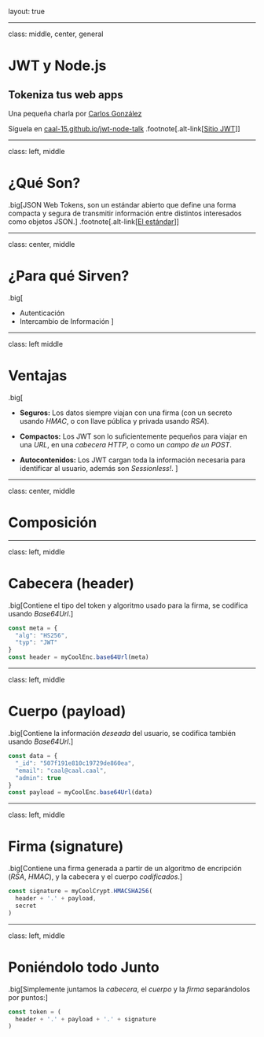 layout: true

---
class: middle, center, general
# JWT y Node.js
## Tokeniza tus web apps
Una pequeña charla por [Carlos González](http://caal-15.github.io)

Síguela en [caal-15.github.io/jwt-node-talk](http://caal-15.github.io/jwt-node-talk)
.footnote[.alt-link[[Sitio JWT](https://jwt.io/)]]

---
class: left, middle

# ¿Qué Son?

.big[JSON Web Tokens, son un estándar abierto que define una forma compacta y segura
de transmitir información entre distintos interesados como objetos JSON.]
.footnote[.alt-link[[El estándar](https://tools.ietf.org/html/rfc7519)]]

---
class: center, middle

# ¿Para qué Sirven?

.big[
* Autenticación
* Intercambio de Información
]

---
class: left middle

# Ventajas

.big[
* __Seguros:__  Los datos siempre viajan con una firma (con un secreto
  usando _HMAC_, o con llave pública y privada usando _RSA_).

* __Compactos:__ Los JWT son lo suficientemente pequeños para viajar en una
  _URL_, en una _cabecera HTTP_, o como un _campo de un POST_.

* __Autocontenidos:__ Los JWT cargan toda la información necesaria para
  identificar al usuario, además son _Sessionless!_.
]

---
class: center, middle

# Composición

---
class: left, middle

# Cabecera (header)

.big[Contiene el tipo del token y algoritmo usado para la firma, se codifica
usando _Base64Url_.]

```javascript
const meta = {
  "alg": "HS256",
  "typ": "JWT"
}
const header = myCoolEnc.base64Url(meta)
```

---
class: left, middle

# Cuerpo (payload)

.big[Contiene la información _deseada_ del usuario, se codifica también usando
_Base64Url_.]

```javascript
const data = {
  "_id": "507f191e810c19729de860ea",
  "email": "caal@caal.caal",
  "admin": true
}
const payload = myCoolEnc.base64Url(data)
```
---
class: left, middle

# Firma (signature)

.big[Contiene una firma generada a partir de un algoritmo de encripción (_RSA_,
_HMAC_), y la cabecera y el cuerpo _codificados_.]

```javascript
const signature = myCoolCrypt.HMACSHA256(
  header + '.' + payload,
  secret
)
```

---
class: left, middle

# Poniéndolo todo Junto

.big[Simplemente juntamos la _cabecera_, el _cuerpo_ y la _firma_ separándolos
por puntos:]

```javascript
const token = (
  header + '.' + payload + '.' + signature
)
```
